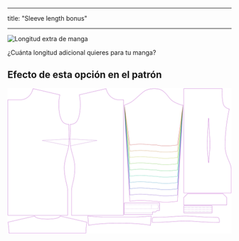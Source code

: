 - - -
title: "Sleeve length bonus"
- - -

![Longitud extra de manga](sleevelengthbonus.svg)

¿Cuánta longitud adicional quieres para tu manga?

## Efecto de esta opción en el patrón

![Esta imagen muestra el efecto de esta opción superponiendo varias variantes que tienen un valor diferente para esta opción](simone_sleevelengthbonus_sample.svg "Effect of this option on the pattern")
